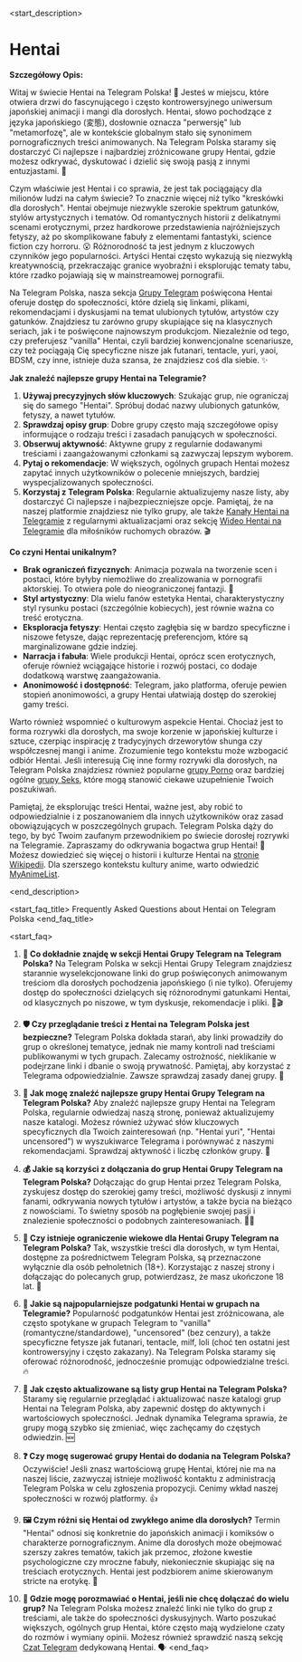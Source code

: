 <start_description>
# Hentai

**Szczegółowy Opis:**

Witaj w świecie Hentai na Telegram Polska! 🔞 Jesteś w miejscu, które otwiera drzwi do fascynującego i często kontrowersyjnego uniwersum japońskiej animacji i mangi dla dorosłych. Hentai, słowo pochodzące z języka japońskiego (変態), dosłownie oznacza "perwersję" lub "metamorfozę", ale w kontekście globalnym stało się synonimem pornograficznych treści animowanych. Na Telegram Polska staramy się dostarczyć Ci najlepsze i najbardziej zróżnicowane grupy Hentai, gdzie możesz odkrywać, dyskutować i dzielić się swoją pasją z innymi entuzjastami. 💖

Czym właściwie jest Hentai i co sprawia, że jest tak pociągający dla milionów ludzi na całym świecie? To znacznie więcej niż tylko "kreskówki dla dorosłych". Hentai obejmuje niezwykle szerokie spektrum gatunków, stylów artystycznych i tematów. Od romantycznych historii z delikatnymi scenami erotycznymi, przez hardkorowe przedstawienia najróżniejszych fetyszy, aż po skomplikowane fabuły z elementami fantastyki, science fiction czy horroru. 😮 Różnorodność ta jest jednym z kluczowych czynników jego popularności. Artyści Hentai często wykazują się niezwykłą kreatywnością, przekraczając granice wyobraźni i eksplorując tematy tabu, które rzadko pojawiają się w mainstreamowej pornografii.

Na Telegram Polska, nasza sekcja [Grupy Telegram](/grupy) poświęcona Hentai oferuje dostęp do społeczności, które dzielą się linkami, plikami, rekomendacjami i dyskusjami na temat ulubionych tytułów, artystów czy gatunków. Znajdziesz tu zarówno grupy skupiające się na klasycznych seriach, jak i te poświęcone najnowszym produkcjom. Niezależnie od tego, czy preferujesz "vanilla" Hentai, czyli bardziej konwencjonalne scenariusze, czy też pociągają Cię specyficzne nisze jak futanari, tentacle, yuri, yaoi, BDSM, czy inne, istnieje duża szansa, że znajdziesz coś dla siebie. ✨

**Jak znaleźć najlepsze grupy Hentai na Telegramie?**
1.  **Używaj precyzyjnych słów kluczowych**: Szukając grup, nie ograniczaj się do samego "Hentai". Spróbuj dodać nazwy ulubionych gatunków, fetyszy, a nawet tytułów.
2.  **Sprawdzaj opisy grup**: Dobre grupy często mają szczegółowe opisy informujące o rodzaju treści i zasadach panujących w społeczności.
3.  **Obserwuj aktywność**: Aktywne grupy z regularnie dodawanymi treściami i zaangażowanymi członkami są zazwyczaj lepszym wyborem.
4.  **Pytaj o rekomendacje**: W większych, ogólnych grupach Hentai możesz zapytać innych użytkowników o polecenie mniejszych, bardziej wyspecjalizowanych społeczności.
5.  **Korzystaj z Telegram Polska**: Regularnie aktualizujemy nasze listy, aby dostarczyć Ci najlepsze i najbezpieczniejsze opcje. Pamiętaj, że na naszej platformie znajdziesz nie tylko grupy, ale także [Kanały Hentai na Telegramie](/kanaly/hentai) z regularnymi aktualizacjami oraz sekcję [Wideo Hentai na Telegramie](/wideo/hentai) dla miłośników ruchomych obrazów. 🎬

**Co czyni Hentai unikalnym?**
*   **Brak ograniczeń fizycznych**: Animacja pozwala na tworzenie scen i postaci, które byłyby niemożliwe do zrealizowania w pornografii aktorskiej. To otwiera pole do nieograniczonej fantazji. 🚀
*   **Styl artystyczny**: Dla wielu fanów estetyka Hentai, charakterystyczny styl rysunku postaci (szczególnie kobiecych), jest równie ważna co treść erotyczna.
*   **Eksploracja fetyszy**: Hentai często zagłębia się w bardzo specyficzne i niszowe fetysze, dając reprezentację preferencjom, które są marginalizowane gdzie indziej.
*   **Narracja i fabuła**: Wiele produkcji Hentai, oprócz scen erotycznych, oferuje również wciągające historie i rozwój postaci, co dodaje dodatkową warstwę zaangażowania.
*   **Anonimowość i dostępność**: Telegram, jako platforma, oferuje pewien stopień anonimowości, a grupy Hentai ułatwiają dostęp do szerokiej gamy treści.

Warto również wspomnieć o kulturowym aspekcie Hentai. Chociaż jest to forma rozrywki dla dorosłych, ma swoje korzenie w japońskiej kulturze i sztuce, czerpiąc inspirację z tradycyjnych drzeworytów shunga czy współczesnej mangi i anime. Zrozumienie tego kontekstu może wzbogacić odbiór Hentai. Jeśli interesują Cię inne formy rozrywki dla dorosłych, na Telegram Polska znajdziesz również popularne [grupy Porno](/grupy/porno) oraz bardziej ogólne [grupy Seks](/grupy/seks), które mogą stanowić ciekawe uzupełnienie Twoich poszukiwań.

Pamiętaj, że eksplorując treści Hentai, ważne jest, aby robić to odpowiedzialnie i z poszanowaniem dla innych użytkowników oraz zasad obowiązujących w poszczególnych grupach. Telegram Polska dąży do tego, by być Twoim zaufanym przewodnikiem po świecie dorosłej rozrywki na Telegramie. Zapraszamy do odkrywania bogactwa grup Hentai! 🎉 Możesz dowiedzieć się więcej o historii i kulturze Hentai na [stronie Wikipedii](https://pl.wikipedia.org/wiki/Hentai). Dla szerszego kontekstu kultury anime, warto odwiedzić [MyAnimeList](https://myanimelist.net).

<end_description>

<start_faq_title>
Frequently Asked Questions about Hentai on Telegram Polska
<end_faq_title>

<start_faq>
1. **🤔 Co dokładnie znajdę w sekcji Hentai Grupy Telegram na Telegram Polska?**
Na Telegram Polska w sekcji Hentai Grupy Telegram znajdziesz starannie wyselekcjonowane linki do grup poświęconych animowanym treściom dla dorosłych pochodzenia japońskiego (i nie tylko). Oferujemy dostęp do społeczności dzielących się różnorodnymi gatunkami Hentai, od klasycznych po niszowe, w tym dyskusje, rekomendacje i pliki. 📜🎬

2. **🛡️ Czy przeglądanie treści z Hentai na Telegram Polska jest bezpieczne?**
Telegram Polska dokłada starań, aby linki prowadziły do grup o określonej tematyce, jednak nie mamy kontroli nad treściami publikowanymi w tych grupach. Zalecamy ostrożność, nieklikanie w podejrzane linki i dbanie o swoją prywatność. Pamiętaj, aby korzystać z Telegrama odpowiedzialnie. Zawsze sprawdzaj zasady danej grupy. 🧐

3. **🚀 Jak mogę znaleźć najlepsze grupy Hentai Grupy Telegram na Telegram Polska?**
Aby znaleźć najlepsze grupy Hentai na Telegram Polska, regularnie odwiedzaj naszą stronę, ponieważ aktualizujemy nasze katalogi. Możesz również używać słów kluczowych specyficznych dla Twoich zainteresowań (np. "Hentai yuri", "Hentai uncensored") w wyszukiwarce Telegrama i porównywać z naszymi rekomendacjami. Sprawdzaj aktywność i liczbę członków grupy. 🌟

4. **💰 Jakie są korzyści z dołączania do grup Hentai Grupy Telegram na Telegram Polska?**
Dołączając do grup Hentai przez Telegram Polska, zyskujesz dostęp do szerokiej gamy treści, możliwość dyskusji z innymi fanami, odkrywania nowych tytułów i artystów, a także bycia na bieżąco z nowościami. To świetny sposób na pogłębienie swojej pasji i znalezienie społeczności o podobnych zainteresowaniach. 💬💖

5. **🔞 Czy istnieje ograniczenie wiekowe dla Hentai Grupy Telegram na Telegram Polska?**
Tak, wszystkie treści dla dorosłych, w tym Hentai, dostępne za pośrednictwem Telegram Polska, są przeznaczone wyłącznie dla osób pełnoletnich (18+). Korzystając z naszej strony i dołączając do polecanych grup, potwierdzasz, że masz ukończone 18 lat. 🛑

6. **🎨 Jakie są najpopularniejsze podgatunki Hentai w grupach na Telegramie?**
Popularność podgatunków Hentai jest zróżnicowana, ale często spotykane w grupach Telegram to "vanilla" (romantyczne/standardowe), "uncensored" (bez cenzury), a także specyficzne fetysze jak futanari, tentacle, milf, loli (choć ten ostatni jest kontrowersyjny i często zakazany). Na Telegram Polska staramy się oferować różnorodność, jednocześnie promując odpowiedzialne treści. 🔥

7. **🔄 Jak często aktualizowane są listy grup Hentai na Telegram Polska?**
Staramy się regularnie przeglądać i aktualizować nasze katalogi grup Hentai na Telegram Polska, aby zapewnić dostęp do aktywnych i wartościowych społeczności. Jednak dynamika Telegrama sprawia, że grupy mogą szybko się zmieniać, więc zachęcamy do częstych odwiedzin. 🆕

8. **❓ Czy mogę sugerować grupy Hentai do dodania na Telegram Polska?**
Oczywiście! Jeśli znasz wartościową grupę Hentai, której nie ma na naszej liście, zazwyczaj istnieje możliwość kontaktu z administracją Telegram Polska w celu zgłoszenia propozycji. Cenimy wkład naszej społeczności w rozwój platformy. 👍

9. **🖼️ Czym różni się Hentai od zwykłego anime dla dorosłych?**
Termin "Hentai" odnosi się konkretnie do japońskich animacji i komiksów o charakterze pornograficznym. Anime dla dorosłych może obejmować szerszy zakres tematów, takich jak przemoc, złożone kwestie psychologiczne czy mroczne fabuły, niekoniecznie skupiając się na treściach erotycznych. Hentai jest podzbiorem anime skierowanym stricte na erotykę. 🎌

10. **💬 Gdzie mogę porozmawiać o Hentai, jeśli nie chcę dołączać do wielu grup?**
Na Telegram Polska możesz znaleźć linki nie tylko do grup z treściami, ale także do społeczności dyskusyjnych. Warto poszukać większych, ogólnych grup Hentai, które często mają wydzielone czaty do rozmów i wymiany opinii. Możesz również sprawdzić naszą sekcję [Czat Telegram](/czat/hentai) dedykowaną Hentai. 🗣️
<end_faq>